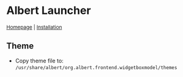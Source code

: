 # Albert Launcher

<font size="2">[Homepage](https://albertlauncher.github.io/) | [Installation](https://albertlauncher.github.io/installing/)</font>

## Theme

* Copy theme file to: `/usr/share/albert/org.albert.frontend.widgetboxmodel/themes`
